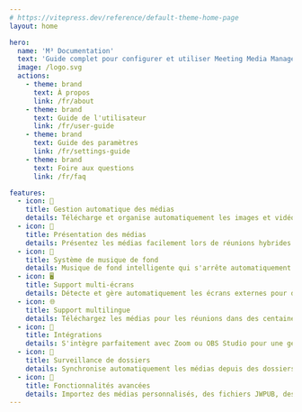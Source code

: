 ```yaml
---
# https://vitepress.dev/reference/default-theme-home-page
layout: home

hero:
  name: 'M³ Documentation'
  text: 'Guide complet pour configurer et utiliser Meeting Media Manager'
  image: /logo.svg
  actions:
    - theme: brand
      text: À propos
      link: /fr/about
    - theme: brand
      text: Guide de l'utilisateur
      link: /fr/user-guide
    - theme: brand
      text: Guide des paramètres
      link: /fr/settings-guide
    - theme: brand
      text: Foire aux questions
      link: /fr/faq

features:
  - icon: 🚀
    title: Gestion automatique des médias
    details: Télécharge et organise automatiquement les images et vidéos pour les réunions de l'assemblée locale dans toutes les langues disponibles sur le site officiel des Témoins de Jéhovah.
  - icon: 🎦
    title: Présentation des médias
    details: Présentez les médias facilement lors de réunions hybrides ou en personne avec des contrôles avancés, des capacités de zoom/pan et des options de timing personnalisées.
  - icon: 🎵
    title: Système de musique de fond
    details: Musique de fond intelligente qui s'arrête automatiquement avant le début des réunions et peut être redémarrée d'un clic après les réunions.
  - icon: 🖥️
    title: Support multi-écrans
    details: Détecte et gère automatiquement les écrans externes pour des présentations de médias et un partage de sites web fluides.
  - icon: 🌐
    title: Support multilingue
    details: Téléchargez les médias pour les réunions dans des centaines de langues et utilisez l'interface de M³ dans l'une des nombreuses langues disponibles.
  - icon: 🧩
    title: Intégrations
    details: S'intègre parfaitement avec Zoom ou OBS Studio pour une gestion et une lecture de médias améliorées lors des réunions.
  - icon: 📁
    title: Surveillance de dossiers
    details: Synchronise automatiquement les médias depuis des dossiers surveillés (comme Dropbox ou OneDrive) et exporte les médias vers des dossiers.
  - icon: 🎯
    title: Fonctionnalités avancées
    details: Importez des médias personnalisés, des fichiers JWPUB, des listes de lecture, des enregistrements audio de la Bible et gérez plusieurs assemblées locales.
---
```

